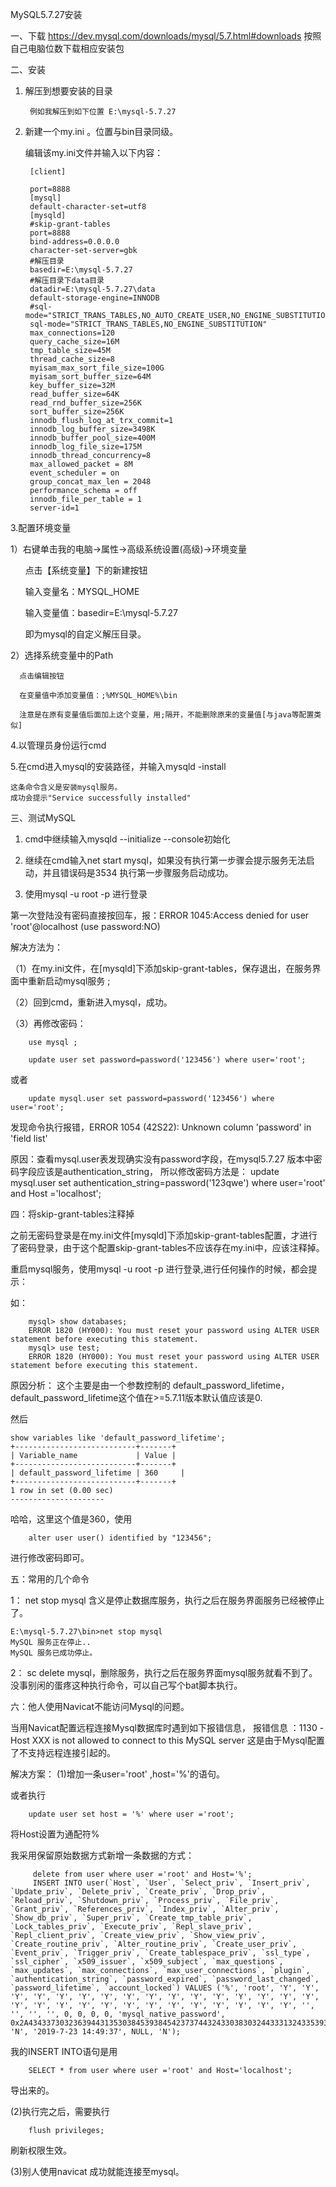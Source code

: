 MySQL5.7.27安装

一、下载
https://dev.mysql.com/downloads/mysql/5.7.html#downloads
按照自己电脑位数下载相应安装包


二、安装

1. 解压到想要安装的目录

		例如我解压到如下位置 E:\mysql-5.7.27

2. 新建一个my.ini 。位置与bin目录同级。

	编辑该my.ini文件并输入以下内容：

		[client]

		port=8888
		[mysql]
		default-character-set=utf8
		[mysqld]
		#skip-grant-tables
		port=8888
		bind-address=0.0.0.0
		character-set-server=gbk
		#解压目录
		basedir=E:\mysql-5.7.27
		#解压目录下data目录
		datadir=E:\mysql-5.7.27\data
		default-storage-engine=INNODB
		#sql-mode="STRICT_TRANS_TABLES,NO_AUTO_CREATE_USER,NO_ENGINE_SUBSTITUTION"
		sql-mode="STRICT_TRANS_TABLES,NO_ENGINE_SUBSTITUTION"
		max_connections=120
		query_cache_size=16M
		tmp_table_size=45M
		thread_cache_size=8
		myisam_max_sort_file_size=100G
		myisam_sort_buffer_size=64M
		key_buffer_size=32M
		read_buffer_size=64K
		read_rnd_buffer_size=256K
		sort_buffer_size=256K
		innodb_flush_log_at_trx_commit=1
		innodb_log_buffer_size=3498K
		innodb_buffer_pool_size=400M
		innodb_log_file_size=175M
		innodb_thread_concurrency=8
		max_allowed_packet = 8M
		event_scheduler = on
		group_concat_max_len = 2048
		performance_schema = off
		innodb_file_per_table = 1
		server-id=1


3.配置环境变量

1）右键单击我的电脑->属性->高级系统设置(高级)->环境变量

      点击【系统变量】下的新建按钮

      输入变量名：MYSQL_HOME

      输入变量值：basedir=E:\mysql-5.7.27

      即为mysql的自定义解压目录。

2）选择系统变量中的Path

      点击编辑按钮

      在变量值中添加变量值：;%MYSQL_HOME%\bin

      注意是在原有变量值后面加上这个变量，用;隔开，不能删除原来的变量值[与java等配置类似]
	  
	  
4.以管理员身份运行cmd

5.在cmd进入mysql的安装路径，并输入mysqld -install
	
	这条命令含义是安装mysql服务。
	成功会提示"Service successfully installed"

三、测试MySQL

1. cmd中继续输入mysqld --initialize --console初始化

2. 继续在cmd输入net start mysql，如果没有执行第一步骤会提示服务无法启动，并且错误码是3534
执行第一步骤服务启动成功。

3. 使用mysql -u root -p 进行登录

第一次登陆没有密码直接按回车，报：ERROR 1045:Access denied for user 'root'@localhost (use password:NO)

解决方法为：

（1）在my.ini文件，在[mysqld]下添加skip-grant-tables，保存退出，在服务界面中重新启动mysql服务 ;

（2）回到cmd，重新进入mysql，成功。

（3）再修改密码：

		use mysql ;

		update user set password=password('123456') where user='root';

或者

		update mysql.user set password=password('123456') where user='root';

发现命令执行报错，ERROR 1054 (42S22): Unknown column 'password' in 'field list'

原因：查看mysql.user表发现确实没有password字段，在mysql5.7.27 版本中密码字段应该是authentication_string，
所以修改密码方法是：
update mysql.user set authentication_string=password('123qwe') where user='root' and Host ='localhost';  


四：将skip-grant-tables注释掉

之前无密码登录是在my.ini文件[mysqld]下添加skip-grant-tables配置，才进行了密码登录，由于这个配置skip-grant-tables不应该存在my.ini中，应该注释掉。

重启mysql服务，使用mysql -u root -p 进行登录,进行任何操作的时候，都会提示：

如：
		
		mysql> show databases;
		ERROR 1820 (HY000): You must reset your password using ALTER USER statement before executing this statement.
		mysql> use test;
		ERROR 1820 (HY000): You must reset your password using ALTER USER statement before executing this statement.



原因分析：
这个主要是由一个参数控制的 default_password_lifetime，default_password_lifetime这个值在>=5.7.11版本默认值应该是0.

然后

	show variables like 'default_password_lifetime';
	+---------------------------+-------+
	| Variable_name             | Value |
	+---------------------------+-------+
	| default_password_lifetime | 360     |
	+---------------------------+-------+
	1 row in set (0.00 sec)
	--------------------- 


哈哈，这里这个值是360，使用

		alter user user() identified by "123456";

进行修改密码即可。

五：常用的几个命令

1： net stop mysql 含义是停止数据库服务，执行之后在服务界面服务已经被停止了。

	E:\mysql-5.7.27\bin>net stop mysql
	MySQL 服务正在停止..
	MySQL 服务已成功停止。
2： sc delete mysql，删除服务，执行之后在服务界面mysql服务就看不到了。
没事别闲的蛋疼这种执行命令，可以自己写个bat脚本执行。

六：他人使用Navicat不能访问Mysql的问题。

 当用Navicat配置远程连接Mysql数据库时遇到如下报错信息，
 报错信息 ：1130 - Host XXX is not allowed to connect to this MySQL server
 这是由于Mysql配置了不支持远程连接引起的。
 
 解决方案：
 (1)增加一条user='root' ,host='%'的语句。

 或者执行

		update user set host = '%' where user ='root';

将Host设置为通配符%
 
 我采用保留原始数据方式新增一条数据的方式：

		 delete from user where user ='root' and Host='%';
		 INSERT INTO user(`Host`, `User`, `Select_priv`, `Insert_priv`, `Update_priv`, `Delete_priv`, `Create_priv`, `Drop_priv`, `Reload_priv`, `Shutdown_priv`, `Process_priv`, `File_priv`, `Grant_priv`, `References_priv`, `Index_priv`, `Alter_priv`, `Show_db_priv`, `Super_priv`, `Create_tmp_table_priv`, `Lock_tables_priv`, `Execute_priv`, `Repl_slave_priv`, `Repl_client_priv`, `Create_view_priv`, `Show_view_priv`, `Create_routine_priv`, `Alter_routine_priv`, `Create_user_priv`, `Event_priv`, `Trigger_priv`, `Create_tablespace_priv`, `ssl_type`, `ssl_cipher`, `x509_issuer`, `x509_subject`, `max_questions`, `max_updates`, `max_connections`, `max_user_connections`, `plugin`, `authentication_string`, `password_expired`, `password_last_changed`, `password_lifetime`, `account_locked`) VALUES ('%', 'root', 'Y', 'Y', 'Y', 'Y', 'Y', 'Y', 'Y', 'Y', 'Y', 'Y', 'Y', 'Y', 'Y', 'Y', 'Y', 'Y', 'Y', 'Y', 'Y', 'Y', 'Y', 'Y', 'Y', 'Y', 'Y', 'Y', 'Y', 'Y', 'Y', '', '', '', '', 0, 0, 0, 0, 'mysql_native_password', 0x2A43433730323639443135303845393845423737443243303830324433313243353938414630423333, 'N', '2019-7-23 14:49:37', NULL, 'N');

 我的INSERT INTO语句是用

		SELECT * from user where user ='root' and Host='localhost';

导出来的。

 (2)执行完之后，需要执行

		flush privileges; 
刷新权限生效。

 (3)别人使用navicat 成功就能连接至mysql。

